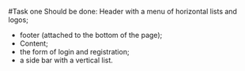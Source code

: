 #Task one
Should be done:
Header with a menu of horizontal lists and logos;
- footer (attached to the bottom of the page);
- Content;
- the form of login and registration;
- a side bar with a vertical list.
